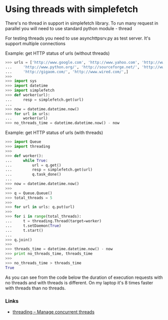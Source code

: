 # Using threads with simplefetch

There's no thread in support in simplefetch library. To run many request in parallel you will need to use 
standard python module - thread

For testing threads you need to use asynchttpsrv.py as test server. It's support multiple connections

Example: get HTTP status of urls (without threads)

```python
>>> urls = ['http://www.google.com', 'http://www.yahoo.com', 'http://www.yandex.ru', 'http://www.blogger.com/',
...     'http://www.python.org/', 'http://sourceforge.net/', 'http://www.ubuntu.com/', 'http://www.readwriteweb.com/',
...     'http://gigaom.com/', 'http://www.wired.com/',]
>>>
>>> import sys
>>> import datetime
>>> import simplefetch
>>> def worker(url):
...     resp = simplefetch.get(url)
...
>>> now = datetime.datetime.now()
>>> for url in urls:
...     worker(url)
>>> no_threads_time = datetime.datetime.now() - now

```

Example: get HTTP status of urls (with threads)

```python
>>> import Queue
>>> import threading
>>>
>>> def worker():
...     while True:
...         url = q.get()
...         resp = simplefetch.get(url)
...         q.task_done()
...
>>> now = datetime.datetime.now()
>>>
>>> q = Queue.Queue()
>>> total_threads = 5
>>>
>>> for url in urls: q.put(url)
>>>
>>> for i in range(total_threads):
...     t = threading.Thread(target=worker)
...     t.setDaemon(True)
...     t.start()
...
>>> q.join()
>>>
>>> threads_time = datetime.datetime.now() - now
>>> print no_threads_time, threads_time
>>>
>>> no_threads_time > threads_time
True

```
As you can see from the code below the duration of execution requests with no threads and 
with threads is different. On my laptop it's 8 times faster with threads than no threads.

### Links

 * [threading – Manage concurrent threads](http://www.doughellmann.com/PyMOTW/threading/)
